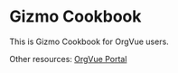 Gizmo Cookbook
=======

This is Gizmo Cookbook for OrgVue users.

Other resources:
[OrgVue Portal](https://support.orgvue.com/)
